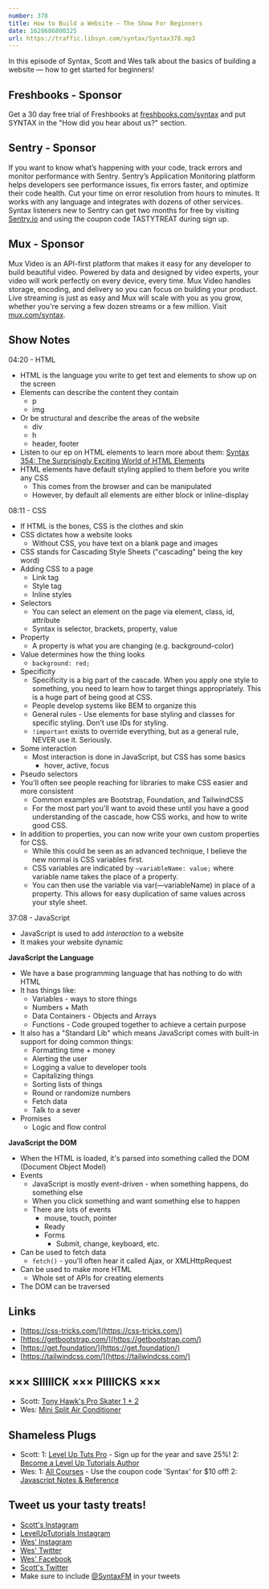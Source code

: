 ```yaml
---
number: 378
title: How to Build a Website — The Show For Beginners
date: 1628686800325
url: https://traffic.libsyn.com/syntax/Syntax378.mp3
---
```


In this episode of Syntax, Scott and Wes talk about the basics of building a website — how to get started for beginners!

## Freshbooks - Sponsor
Get a 30 day free trial of Freshbooks at [freshbooks.com/syntax](https://freshbooks.com/syntax) and put SYNTAX in the "How did you hear about us?" section.

## Sentry - Sponsor
If you want to know what’s happening with your code, track errors and monitor performance with Sentry. Sentry’s Application Monitoring platform helps developers see performance issues, fix errors faster, and optimize their code health. Cut your time on error resolution from hours to minutes. It works with any language and integrates with dozens of other services. Syntax listeners new to Sentry can get two months for  free by visiting [Sentry.io](https://sentry.io) and using the coupon code TASTYTREAT during sign up.

## Mux - Sponsor
Mux Video is an API-first platform that makes it easy for any developer to build beautiful video. Powered by data and designed by video experts, your video will work perfectly on every device, every time. Mux Video handles storage, encoding, and delivery so you can focus on building your product. Live streaming is just as easy and Mux will scale with you as you grow, whether you're serving a few dozen streams or a few million. Visit [mux.com/syntax](https://mux.com/syntax).

## Show Notes
04:20 - HTML
* HTML is the language you write to get text and elements to show up on the screen
* Elements can describe the content they contain
  * p
  * img
* Or be structural and describe the areas of the website
  * div
  * h
  * header, footer
* Listen to our ep on HTML elements to learn more about them: [Syntax 354: The Surprisingly Exciting World of HTML Elements](https://syntax.fm/show/354/the-surprisingly-exciting-world-of-html-elements)
* HTML elements have default styling applied to them before you write any CSS
  * This comes from the browser and can be manipulated
  * However, by default all elements are either block or inline-display

08:11 - CSS
* If HTML is the bones, CSS is the clothes and skin
* CSS dictates how a website looks
  * Without CSS, you have text on a blank page and images
* CSS stands for Cascading Style Sheets ("cascading" being the key word)
* Adding CSS to a page
  * Link tag
  * Style tag
  * Inline styles
* Selectors
  * You can select an element on the page via element, class, id, attribute
  * Syntax is selector, brackets, property, value
* Property
  * A property is what you are changing (e.g. background-color)
* Value determines how the thing looks
  * `background: red;`
* Specificity
  * Specificity is a big part of the cascade. When you apply one style to something, you need to learn how to target things appropriately. This is a huge part of being good at CSS.
  * People develop systems like BEM to organize this
  * General rules - Use elements for base styling and classes for specific styling. Don't use IDs for styling.
  * `!important` exists to override everything, but as a general rule, NEVER use it. Seriously.
* Some interaction
  * Most interaction is done in JavaScript, but CSS has some basics
    * hover, active, focus
* Pseudo selectors
* You'll often see people reaching for libraries to make CSS easier and more consistent
  * Common examples are Bootstrap, Foundation, and TailwindCSS
  * For the most part you'll want to avoid these until you have a good understanding of the cascade, how CSS works, and how to write good CSS.
* In addition to properties, you can now write your own custom properties for CSS.
  * While this could be seen as an advanced technique, I believe the new normal is CSS variables first.
  * CSS variables are indicated by `—variableName: value;` where variable name takes the place of a property.
  * You can then use the variable via var(—variableName) in place of a property. This allows for easy duplication of same values across your style sheet.

37:08 - JavaScript
* JavaScript is used to add *interaction* to a website
* It makes your website dynamic

**JavaScript the Language**
* We have a base programming language that has nothing to do with HTML
* It has things like:
  * Variables - ways to store things
  * Numbers + Math
  * Data Containers - Objects and Arrays
  * Functions - Code grouped together to achieve a certain purpose
* It also has a "Standard Lib" which means JavaScript comes with built-in support for doing common things:
  * Formatting time + money
  * Alerting the user
  * Logging a value to developer tools
  * Capitalizing things
  * Sorting lists of things
  * Round or randomize numbers
  * Fetch data
  * Talk to a sever
* Promises
  * Logic and flow control

**JavaScript the DOM**
* When the HTML is loaded, it's parsed into something called the DOM (Document Object Model)
* Events
  * JavaScript is mostly event-driven - when something happens, do something else
  * When you click something and want something else to happen
  * There are lots of events
    * mouse, touch, pointer
    * Ready
    * Forms
      * Submit, change, keyboard, etc.
* Can be used to fetch data
  * `fetch()` - you'll often hear it called Ajax, or XMLHttpRequest
* Can be used to make more HTML
  * Whole set of APIs for creating elements
* The DOM can be traversed

## Links
* [https://css-tricks.com/](https://css-tricks.com/)
* [https://getbootstrap.com/](https://getbootstrap.com/)
* [https://get.foundation/](https://get.foundation/)
* [https://tailwindcss.com/](https://tailwindcss.com/)

## ××× SIIIIICK ××× PIIIICKS ×××
* Scott: [Tony Hawk's Pro Skater 1 + 2](https://www.nintendo.com/games/detail/tony-hawks-pro-skater-1-and-2-switch/)
* Wes: [Mini Split Air Conditioner](https://www.amazon.com/s?k=Mini+Split+AC)

## Shameless Plugs
* Scott:
  1: [Level Up Tuts Pro](https://www.leveluptutorials.com/pro) - Sign up for the year and save 25%!
  2: [Become a Level Up Tutorials Author](https://forms.gle/PDEpDAGZpNHBDVou5)
* Wes:
  1: [All Courses](https://wesbos.com/courses/) - Use the coupon code 'Syntax' for $10 off!
  2: [Javascript Notes & Reference](https://wesbos.com/javascript)

## Tweet us your tasty treats!
* [Scott's Instagram](https://www.instagram.com/stolinski/)
* [LevelUpTutorials Instagram](https://www.instagram.com/LevelUpTutorials/)
* [Wes' Instagram](https://www.instagram.com/wesbos/)
* [Wes' Twitter](https://twitter.com/wesbos)
* [Wes' Facebook](https://www.facebook.com/wesbos.developer)
* [Scott's Twitter](https://twitter.com/stolinski)
* Make sure to include [@SyntaxFM](https://twitter.com/SyntaxFM) in your tweets